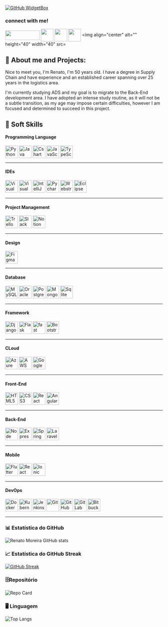 [![GitHub WidgetBox](https://github-widgetbox.vercel.app/api/profile?username=RenatoMor&data=followers,repositories,stars,commits&theme=nautilus)](https://github.com/RenatoMor)

<h3>connect with me!</h3>

<a href="https://web.dio.me/users/renato_moreira?tab=skills" target="_blank"> <img align="center" alt="" height="30" width="110" src="https://hermes.digitalinnovation.one/users/company/3a52d6e3-a58c-4755-89c9-fbc093a8868f.png"></a>
<a href="https://www.instagram.com/piano_tato/" target="_blank"> <img align="center" alt="" height="40" width="40" src="https://img.icons8.com/?size=1x&id=nj0Uj45LGUYh&format=png"></a>
<a href="https://www.facebook.com/renato.moreira.908/" target="_blank"> <img align="center" alt="" height="40" width="40" src="https://img.icons8.com/?size=1x&id=jZ0kw76QEzJU&format=png"></a>
<a href="https://www.linkedin.com/in/renatomoreira-rm//" target="_blank"> <img align="center" alt="" height="40" width="40" src="https://img.icons8.com/?size=1x&id=MR3dZdlA53te&format=png"></a>
<img align="center" alt="" height="40" width="40" src= <link rel="stylesheet" type='text/css' href="https://cdn.jsdelivr.net/gh/devicons/devicon@latest/devicon.min.css" /></a>

 <h2 align=""> 👣 About me and Projects:  </h2>

Nice to meet you, I'm Renato, I'm 50 years old. I have a degree in Supply Chain and have experience and an established career spanning over 25 years in the logistics area.

I'm currently studying ADS and my goal is to migrate to the Back-End development area. I have adopted an intense study routine, as it will not be a subtle transition, as my age may impose certain difficulties, however I am focused and determined to succeed in this project.

## 🏅 Soft Skills

#### Programming Language

<img align="center" alt="Python" height="40" width="40" src="https://cdn.jsdelivr.net/gh/devicons/devicon@latest/icons/python/python-original.svg"> <img align="center" alt="Java" height="40" width="40"  src="https://cdn.jsdelivr.net/gh/devicons/devicon@latest/icons/java/java-original.svg" /> <img align="center" alt="Cshart" height="40" width="40"  src="https://cdn.jsdelivr.net/gh/devicons/devicon@latest/icons/csharp/csharp-original.svg"/> <img align="center" alt="JavaScript" height="40" width="40"  src="https://cdn.jsdelivr.net/gh/devicons/devicon@latest/icons/javascript/javascript-original.svg"/> <img align="center" alt="TypeScript" height="40" width="40"  src="https://cdn.jsdelivr.net/gh/devicons/devicon@latest/icons/typescript/typescript-original.svg"/>

---

#### IDEs

<img alt="Visual Studio Code" height="40" width="40"  src="https://cdn.jsdelivr.net/gh/devicons/devicon@latest/icons/vscode/vscode-original.svg"/> <img alt="Visual Studio" height="40" width="40" src="https://cdn.jsdelivr.net/gh/devicons/devicon@latest/icons/visualstudio/visualstudio-plain.svg"/> <img alt="IntelliJ IDEA" height="40" width="40" src="https://cdn.jsdelivr.net/gh/devicons/devicon@latest/icons/intellij/intellij-original.svg"/> <img alt="Pycharm" height="40" width="40" src="https://cdn.jsdelivr.net/gh/devicons/devicon@latest/icons/pycharm/pycharm-original.svg"/>
<img alt="Webstrom" height="40" width="40" src="https://cdn.jsdelivr.net/gh/devicons/devicon@latest/icons/webstorm/webstorm-original.svg"/> <img alt="Eclipse" height="40" width="40" src="https://cdn.jsdelivr.net/gh/devicons/devicon@latest/icons/eclipse/eclipse-original.svg"/>

---

#### Project Management

<img alt="Trello" height="40" width="40" src="https://cdn.jsdelivr.net/gh/devicons/devicon@latest/icons/trello/trello-plain.svg"/> <img alt="Slack" height="40" width="40" src="https://cdn.jsdelivr.net/gh/devicons/devicon@latest/icons/slack/slack-original.svg"/> <img alt="Notion" height="40" width="40" src="https://cdn.jsdelivr.net/gh/devicons/devicon@latest/icons/notion/notion-original.svg"/>

---

#### Design

<img alt="Figma" height="40" width="40" src="https://cdn.jsdelivr.net/gh/devicons/devicon@latest/icons/figma/figma-original.svg"/>

---

#### Database

<img alt="MySQL" height="40" width="40" src="https://cdn.jsdelivr.net/gh/devicons/devicon@latest/icons/mysql/mysql-original.svg"/> <img alt="Oracle" height="40" width="40" src="https://cdn.jsdelivr.net/gh/devicons/devicon@latest/icons/oracle/oracle-original.svg"/> <img alt="PostgreSQL" height="40" width="40" src="https://cdn.jsdelivr.net/gh/devicons/devicon@latest/icons/postgresql/postgresql-original.svg"/> <img alt="MongoDB" height="40" width="40" src="https://cdn.jsdelivr.net/gh/devicons/devicon@latest/icons/mongodb/mongodb-original.svg"/> <img alt="Sqlite" height="40" width="40" src="https://cdn.jsdelivr.net/gh/devicons/devicon@latest/icons/sqlite/sqlite-original.svg"/>

---

#### **Framework**

<img alt="Django" height="40" width="40" src="https://cdn.jsdelivr.net/gh/devicons/devicon@latest/icons/django/django-plain.svg"/> <img alt="Flask" height="40" width="40" src="https://cdn.jsdelivr.net/gh/devicons/devicon@latest/icons/flask/flask-original.svg"/> <img alt="fast" height="40" width="40" src="https://cdn.jsdelivr.net/gh/devicons/devicon@latest/icons/fastapi/fastapi-original.svg"/> <img alt="Bootstrap" height="40" width="40" src="https://cdn.jsdelivr.net/gh/devicons/devicon@latest/icons/bootstrap/bootstrap-plain.svg"/>

---

#### **CLoud**

<img alt="Azure" height="40" width="40" src="https://cdn.jsdelivr.net/gh/devicons/devicon@latest/icons/azure/azure-original.svg"/> <img alt="AWS" height="40" width="40"  src="https://cdn.jsdelivr.net/gh/devicons/devicon@latest/icons/amazonwebservices/amazonwebservices-original-wordmark.svg"/> <img alt="Google Cloud" height="40" width="40" src="https://cdn.jsdelivr.net/gh/devicons/devicon@latest/icons/googlecloud/googlecloud-original.svg"/>

---

#### **Front-End**

<img alt="HTML5" height="40" width="40" src="https://cdn.jsdelivr.net/gh/devicons/devicon@latest/icons/html5/html5-original.svg"/> <img alt="CSS3" height="40" width="40"  src="https://cdn.jsdelivr.net/gh/devicons/devicon@latest/icons/css3/css3-original.svg"/> <img alt="React" height="40" width="40"  src="https://cdn.jsdelivr.net/gh/devicons/devicon@latest/icons/react/react-original.svg"/> <img alt="Angular" height="40" width="40" src="https://cdn.jsdelivr.net/gh/devicons/devicon@latest/icons/angularjs/angularjs-original.svg"/>

---

#### **Back-End**

<img alt="Node" height="40" width="40" src="https://cdn.jsdelivr.net/gh/devicons/devicon@latest/icons/nodejs/nodejs-original.svg"/> <img alt="Express" height="40" width="40" src="https://cdn.jsdelivr.net/gh/devicons/devicon@latest/icons/express/express-original.svg"/> <img alt="Spring" height="40" width="40" src="https://cdn.jsdelivr.net/gh/devicons/devicon@latest/icons/spring/spring-original.svg"/> <img alt="Laravel" height="40" width="40"  src="https://cdn.jsdelivr.net/gh/devicons/devicon@latest/icons/laravel/laravel-original.svg"/>

---

#### **Mobile**

<img alt="Flutter" height="40" width="40" src="https://cdn.jsdelivr.net/gh/devicons/devicon@latest/icons/flutter/flutter-original.svg"/> <img alt="React Native" height="40" width="40" src="https://cdn.jsdelivr.net/gh/devicons/devicon@latest/icons/react/react-original.svg"/> <img alt="Ionic" height="40" width="40" src="https://cdn.jsdelivr.net/gh/devicons/devicon@latest/icons/ionic/ionic-original.svg"/>

---

#### **DevOps**

<img alt="Docker" height="40" width="40" src="https://cdn.jsdelivr.net/gh/devicons/devicon@latest/icons/docker/docker-original.svg"/> <img alt="Kubernetes" height="40" width="40" src="https://cdn.jsdelivr.net/gh/devicons/devicon@latest/icons/kubernetes/kubernetes-plain.svg"/> <img alt="Jenkins" height="40" width="40" src="https://cdn.jsdelivr.net/gh/devicons/devicon@latest/icons/jenkins/jenkins-original.svg"/> <img alt="Git" height="40" width="40" src="https://cdn.jsdelivr.net/gh/devicons/devicon@latest/icons/git/git-original.svg"/> <img alt="GitHub" height="40" width="40" src="https://cdn.jsdelivr.net/gh/devicons/devicon@latest/icons/github/github-original.svg"/> <img alt="GitLab" height="40" width="40" src="https://cdn.jsdelivr.net/gh/devicons/devicon@latest/icons/gitlab/gitlab-original.svg"/> <img alt="Bitbucket" height="40" width="40" src="https://cdn.jsdelivr.net/gh/devicons/devicon@latest/icons/bitbucket/bitbucket-original.svg"/>

---

### 📊 Estatística do GitHub

![Renato Moreira GitHub stats](https://github-readme-stats.vercel.app/api?username=RenatoMor&theme=holi&show_icons=true&normal_rank=true)

### 📈 Estatística do GitHub Streak

[![GitHub Streak](https://streak-stats.demolab.com?user=RenatoMor&theme=holi-theme)](https://git.io/streak-stats)

### 🗄️Repositório

![Repo Card](https://github-readme-stats.vercel.app/api/pin/?username=RenatoMor&repo=Sistema_Bancario&&theme=holi&show_icons=true&&show_owner=true&icon_color=30A3DC&title_color=30A3DC&text_color=FFF)

### 🖥️ Linguagem

![Top Langs](https://github-readme-stats-git-masterrstaa-rickstaa.vercel.app/api/top-langs/?username=RenatoMor&layout=compact&theme=holi&hide_title=true&show_icons=true)
